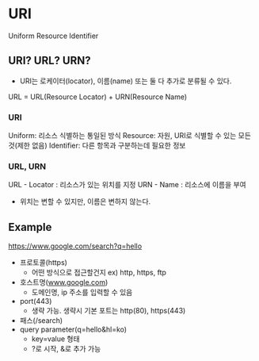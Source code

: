 # URI

Uniform Resource Identifier

## URI? URL? URN?

- URI는 로케이터(locator), 이름(name) 또는 둘 다 추가로 분류될 수 있다.

URL = URL(Resource Locator) + URN(Resource Name)

### URI

Uniform: 리소스 식별하는 통일된 방식
Resource: 자원, URI로 식별할 수 있는 모든 것(제한 없음)
Identifier: 다른 항목과 구분하는데 필요한 정보

### URL, URN

URL - Locator : 리소스가 있는 위치를 지정
URN - Name : 리소스에 이름을 부여

- 위치는 변할 수 있지만, 이름은 변하지 않는다.

## Example

https://www.google.com/search?q=hello

- 프로토콜(https)
    - 어떤 방식으로 접근할건지 ex) http, https, ftp
- 호스트명(www.google.com)
    - 도메인명, ip 주소를 입력할 수 있음
- port(443)
    - 생략 가능. 생략시 기본 포트는 http(80), https(443)
- 패스(/search)
- query parameter(q=hello&hl=ko)
    - key=value 형태
    - ?로 시작, &로 추가 가능

